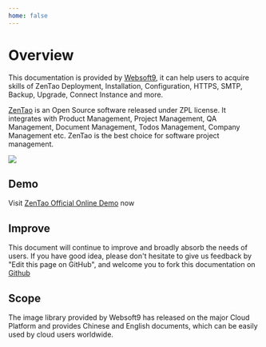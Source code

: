 ```yaml
---
home: false
---
```


# Overview

This documentation is provided by [Websoft9](https://www.websoft9.com/), it can help users to acquire skills of ZenTao Deployment, Installation, Configuration, HTTPS, SMTP, Backup, Upgrade, Connect Instance and more.

[ZenTao](https://www.zentao.pm)  is an Open Source software released under ZPL license. It integrates with Product Management, Project Management, QA Management, Document Management, Todos Management, Company Management etc. ZenTao is the best choice for software project management.

![](https://libs.websoft9.com/Websoft9/DocsPicture/en/zentao/zentao-gui-websoft9.png)

## Demo

Visit [ZenTao Official Online Demo](http://demo.zentao.pm/user-login.html) now

## Improve

This document will continue to improve and broadly absorb the needs of users. If you have good idea, please don't hesitate to give us feedback by "Edit this page on GitHub", and welcome you to fork this documentation on [Github](https://github.com/Websoft9/ansible-zentao)

## Scope

The image library provided by Websoft9 has released on the major Cloud Platform and provides Chinese and English documents, which can be easily used by cloud users worldwide.